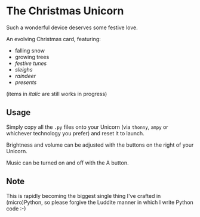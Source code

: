 The Christmas Unicorn
=====================

Such a wonderful device deserves some festive love.

An evolving Christmas card, featuring:

* falling snow
* growing trees
* _festive tunes_
* _sleighs_
* _raindeer_
* _presents_

(items in _italic_ are still works in progress)

Usage
-----

Simply copy all the `.py` files onto your Unicorn (via `thonny`, `ampy` or
whichever technology you prefer) and reset it to launch.

Brightness and volume can be adjusted with the buttons on the right of your
Unicorn.

Music can be turned on and off with the A button.

Note
----

This is rapidly becoming the biggest single thing I've crafted in (micro)Python,
so please forgive the Luddite manner in which I write Python code :-)
